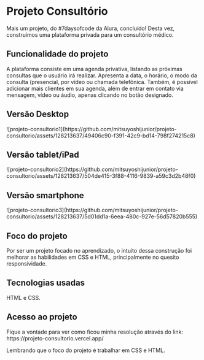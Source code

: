 <h1>Projeto Consultório</h1>
<p>Mais um projeto, do #7daysofcode da Alura, concluído! Desta vez, construímos uma plataforma privada para um consultório médico.</p>

<h2>Funcionalidade do projeto</h2>
<p>A plataforma consiste em uma agenda privativa, listando as próximas consultas que o usuário irá realizar. Apresenta a data, o horário, o modo da consulta (presencial, por vídeo ou chamada telefônica. Também, é possível adicionar mais clientes em sua agenda, além de entrar em contato via mensagem, vídeo ou áudio, apenas clicando no botão designado.</p>

<h2>Versão Desktop</h2>
![projeto-consultorio1](https://github.com/mitsuyoshijunior/projeto-consultorio/assets/128213637/49406c90-f391-42c9-bd14-798f274215c8)


<h2>Versão tablet/iPad</h2>
![projeto-consultorio2](https://github.com/mitsuyoshijunior/projeto-consultorio/assets/128213637/504de415-3f88-4116-9839-a59c3d2b48f0)


<h2>Versão smartphone</h2>
![projeto-consultorio3](https://github.com/mitsuyoshijunior/projeto-consultorio/assets/128213637/5d01dd1a-6eea-480c-927e-56d57820b555)


<h2>Foco do projeto</h2>
<p>Por ser um projeto focado no aprendizado, o intuito dessa construção foi melhorar as habilidades em CSS e HTML, principalmente no quesito responsividade.</p>

<h2>Tecnologias usadas</h2>
<p>HTML e CSS.</p>

<h2>Acesso ao projeto</h2>
<p>Fique a vontade para ver como ficou minha resolução através do link:
https://projeto-consultorio.vercel.app/

Lembrando que o foco do projeto é trabalhar em CSS e HTML.</p>



